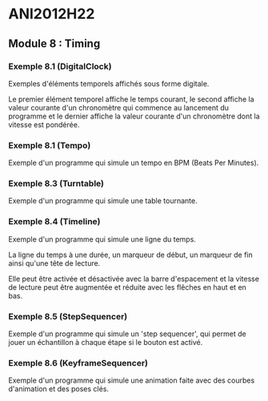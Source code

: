 # ANI2012H22

## Module 8 : Timing

### Exemple 8.1 (DigitalClock)

Exemples d'éléments temporels affichés sous forme digitale.

Le premier élément temporel affiche le temps courant, le second affiche la valeur courante d'un chronomètre qui commence au lancement du programme et le dernier affiche la valeur courante d'un chronomètre dont la vitesse est pondérée.

### Exemple 8.1 (Tempo)

Exemple d'un programme qui simule un tempo en BPM (Beats Per Minutes).

### Exemple 8.3 (Turntable)

Exemple d'un programme qui simule une table tournante.

### Exemple 8.4 (Timeline)

Exemple d'un programme qui simule une ligne du temps.

La ligne du temps à une durée, un marqueur de début, un marqueur de fin ainsi qu'une tête de lecture.

Elle peut être activée et désactivée avec la barre d'espacement et la vitesse de lecture peut être augmentée et réduite avec les flêches en haut et en bas.

### Exemple 8.5 (StepSequencer)

Exemple d'un programme qui simule un 'step sequencer', qui permet de jouer un échantillon à chaque étape si le bouton est activé.

### Exemple 8.6 (KeyframeSequencer)

Exemple d'un programme qui simule une animation faite avec des courbes d'animation et des poses clés.
